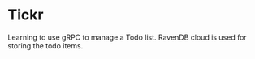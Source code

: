# Tickr

Learning to use gRPC to manage a Todo list. RavenDB cloud is used for storing the todo items.


